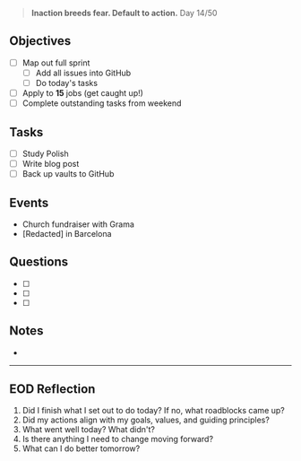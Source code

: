 > **Inaction breeds fear. Default to action.**
> Day 14/50
## Objectives
- [ ] Map out full sprint
	- [ ] Add all issues into GitHub
	- [ ] Do today's tasks
- [ ] Apply to **15** jobs (get caught up!)
- [ ] Complete outstanding tasks from weekend
## Tasks
- [ ] Study Polish
- [ ] Write blog post
- [ ] Back up vaults to GitHub
## Events
- Church fundraiser with Grama
- [Redacted] in Barcelona
## Questions
- [ ] 
- [ ] 
- [ ] 
## Notes
- 
---
## EOD Reflection
1. Did I finish what I set out to do today? If no, what roadblocks came up?
2. Did my actions align with my goals, values, and guiding principles?
3. What went well today? What didn't?
4. Is there anything I need to change moving forward?
5. What can I do better tomorrow?
